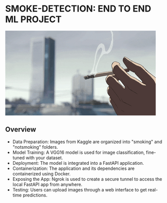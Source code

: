 # SMOKE-DETECTION: END TO END ML PROJECT
![Docker Image](smoke.gif)
## Overview
- Data Preparation: Images from Kaggle are organized into "smoking" and "notsmoking" folders.
- Model Training: A VGG16 model is used for image classification, fine-tuned with your dataset.
- Deployment: The model is integrated into a FastAPI application.
- Containerization: The application and its dependencies are containerized using Docker.
- Exposing the App: Ngrok is used to create a secure tunnel to access the local FastAPI app from anywhere.
- Testing: Users can upload images through a web interface to get real-time predictions.
